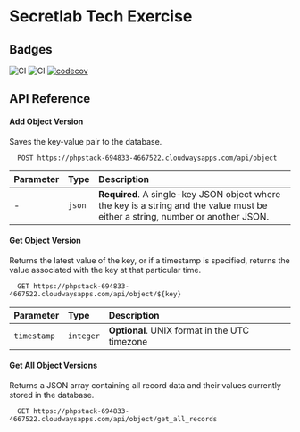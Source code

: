 
# Secretlab Tech Exercise

## Badges

![CI](https://github.com/eamoto/secretlab-exercise-uy4cgn1i42y1gc0cjrqy/actions/workflows/staging-deployment.yml/badge.svg) ![CI](https://github.com/eamoto/secretlab-exercise-uy4cgn1i42y1gc0cjrqy/actions/workflows/production-deployment.yml/badge.svg) [![codecov](https://codecov.io/gh/eamoto/secretlab-exercise-uy4cgn1i42y1gc0cjrqy/master/main/graph/badge.svg)](https://codecov.io/gh/eamoto/secretlab-exercise-uy4cgn1i42y1gc0cjrqy)

## API Reference

#### Add Object Version

Saves the key-value pair to the database.

```http
  POST https://phpstack-694833-4667522.cloudwaysapps.com/api/object
```

| Parameter | Type     | Description                 |
| :-------- | :------- | :-------------------------  |
| -         | `json`   | **Required**. A single-key JSON object where the key is a string and the value must be either a string, number or another JSON. |

#### Get Object Version

Returns the latest value of the key, or if a timestamp is specified, returns the value associated with the key at that particular time.

```http
  GET https://phpstack-694833-4667522.cloudwaysapps.com/api/object/${key}
```

| Parameter     | Type      | Description                                   |
| :--------     | :-------  | :--------------------------------             |
| `timestamp`   | `integer` | **Optional**. UNIX format in the UTC timezone |

#### Get All Object Versions

Returns a JSON array containing all record data and their values currently stored in the database.

```http
  GET https://phpstack-694833-4667522.cloudwaysapps.com/api/object/get_all_records
```

